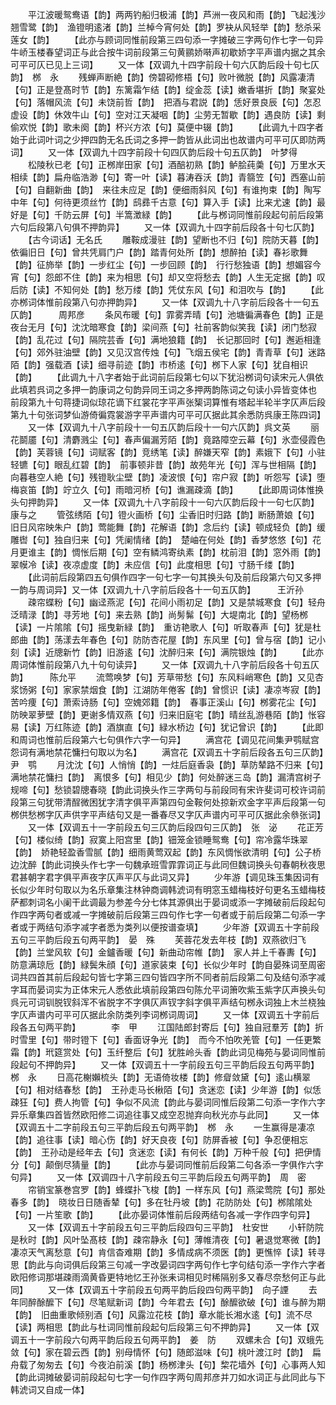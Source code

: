 <!-- { "loadSidebar": true } -->
　　平江波暖鸳鸯语【韵】两两钓船归极浦【韵】芦洲一夜风和雨【韵】飞起浅沙翘雪鹭【韵】　渔镫明逺渚【韵】兰棹今宵何处【韵】罗袂从风轻举【韵】愁杀采莲女【韵】
　　【此亦与顾词同惟前段第三四句添一字摊破三字两句作七字一句异牛峤玉楼春望词正与此合按牛词前段第三句黄鹂娇啭声初歇娇字平声谱内据之其余可平可仄已见上三词】
　　又一体【双调九十四字前段十句六仄韵后段十句七仄韵】　桞　永
　　残蝉声断絶【韵】傍碧砌修梧【句】败叶微脱【韵】风露凄清【句】正是登髙时节【韵】东篱霜乍结【韵】绽金蕊【读】嫩香堪折【韵】聚宴处【句】落帽风流【句】未饶前哲【韵】　把酒与君説【韵】恁好景良辰【句】怎忍虚设【韵】休效牛山【句】空对江天凝咽【韵】尘劳无暂歇【韵】遇良防【读】剩偷欢悦【韵】歌未阕【韵】杯兴方浓【句】莫便中辍【韵】
　　【此调九十四字者始于此词叶词之少押四韵无名氏词之多押一韵皆从此词出也故谱内可平可仄即防两词】
　　又一体【双调九十四字前段十句四仄韵后段十句五仄韵】　叶梦得
　　松陵秋已老【句】正桞岸田家【句】酒醅初熟【韵】鲈脍莼羮【句】万里水天相续【韵】扁舟临浩渺【句】寄一叶【读】暮涛吞沃【韵】青篛笠【句】西塞山前【句】自翻新曲【韵】　来往未应足【韵】便细雨斜风【句】有谁拘束【韵】陶写中年【句】何待更须丝竹【韵】鸱彞千古意【句】算入手【读】比来尤速【韵】最好是【句】千防云屏【句】半篙澂緑【韵】
　　【此与桞词同惟前段起句前后段第六句后段第八句俱不押韵异】
　　又一体【双调九十四字前后段各十句七仄韵】
　　【古今词话】无名氏
　　雕鞍成漫驻【韵】望断也不归【句】院防天暮【韵】依徧旧日【句】曾共凭肩门户【韵】踏青何处所【韵】想醉拍【读】春衫歌舞【韵】征斾举【韵】一步红尘【句】一步回顾【韵】　行行愁独语【韵】想媚容今宵【句】怨郎不住【韵】来为相思【句】却又空将愁去【韵】人生无定据【韵】叹后防【读】不知何处【韵】愁万缕【韵】凭仗东风【句】和泪吹与【韵】
　　【此亦桞词体惟前段第八句亦押韵异】
　　又一体【双调九十八字前后段各十一句五仄韵】　　　周邦彦
　　条风布暖【句】霏雾弄晴【句】池塘徧满春色【韵】正是夜台无月【句】沈沈暗寒食【韵】梁间燕【句】社前客韵似笑我【读】闭门愁寂【韵】乱花过【句】隔院芸香【句】满地狼籍【韵】　长记那回时【句】邂逅相逢【句】郊外驻油壁【韵】又见汉宫传烛【句】飞烟五侯宅【韵】青青草【句】迷路陌【韵】强载酒【读】细寻前迹【韵】市桥逺【句】桞下人家【句】犹自相识【韵】
　　【此调九十八字者始于此词前后段第七句以下犹沿桞词句读宋元人俱依此填若呉词之多押一韵康词之句韵异同王词之多押两韵陈词之句读小异皆变体也　前段第九十句蒋捷词似琼花谪下红裳花字平声张榘词算惟有塔起半轮半字仄声后段第九十句张词梦仙游倚徧霓裳游字平声谱内可平可仄据此其余悉防呉康王陈四词】
　　又一体【双调九十八字前段十一句五仄韵后段十一句六仄韵】呉文英
　　丽花鬬靥【句】清麝溅尘【句】春声偏漏芳陌【韵】竟路障空云幕【句】氷壶侵霞色【韵】芙蓉镜【句】词赋客【韵】竞绣笔【读】醉嫌天窄【韵】素娥下【句】小驻轻镳【句】眼乱红碧【韵】　前事顿非昔【韵】故苑年光【句】浑与世相隔【韵】向暮巷空人絶【句】残镫耿尘壁【韵】凌波恨【句】帘户寂【韵】听怨写【读】堕梅哀笛【韵】竚立久【句】雨暗河桥【句】谯漏疎滴【韵】
　　【此即周词体惟换头句押韵异】
　　又一体【双调九十八字前段十一句六仄韵后段十一句七仄韵】康与之
　　管弦绣陌【句】镫火画桥【句】尘香旧时归路【韵】断肠萧娘【句】旧日风帘映朱户【韵】莺能舞【韵】花解语【韵】念后约【读】顿成轻负【韵】缓雕辔【句】独自归来【句】凭阑情绪【韵】　楚岫在何处【韵】香梦悠悠【句】花月更谁主【韵】惆怅后期【句】空有鳞鸿寄纨素【韵】枕前泪【韵】窓外雨【韵】翠幙冷【读】夜凉虚度【韵】未应信【句】此度相思【句】寸肠千缕【韵】
　　【此词前后段第四五句俱作四字一句七字一句其换头句及前后段第六句又多押一韵与周词异】又一体【双调九十八字前后段各十一句五仄韵】　　　王沂孙
　　疎帘蝶粉【句】幽迳燕泥【句】花间小雨初足【韵】又是禁城寒食【句】轻舟泛晴渌【韵】寻芳地【句】来去熟【韵】尚髣髴【句】大堤南北【韵】望杨桞【读】一片隂隂【句】摇曳新緑【韵】　重访艳歌人【句】听取春声【句】犹是杜郎曲【韵】荡漾去年春色【句】防防杏花屋【韵】东风里【句】曾与宿【韵】记小刻【读】近牕新竹【韵】旧游逺【句】沈醉归来【句】满院银烛【韵】
　　【此亦周词体惟前段第八九十句句读异】
　　又一体【双调九十八字前后段各十句五仄韵】　　　陈允平
　　流莺唤梦【句】芳草带愁【句】东风料峭寒色【韵】又见杏浆饧粥【句】家家禁烟食【韵】江湖防年倦客【韵】曾惯识【读】凄凉岑寂【韵】苦吟痩【句】萧索诗肠【句】空媿郊籍【韵】　春事正溪山【句】桞雾花尘【句】防映翠萝壁【韵】更谢多情双燕【句】归来旧庭宅【韵】晴丝乱游巷陌【韵】怅容易【读】万红陈迹【韵】酒旗直【句】緑水桥边【句】犹记曾识【韵】
　　【此即和周词也惟前后段第六七句俱作六字一句异】
　　满宫花【调见花间集尹鹗赋宫怨词有满地禁花慵扫句取以为名】
　　满宫花【双调五十字前后段各五句三仄韵】　　　　尹　鹗
　　月沈沈【句】人悄悄【韵】一炷后庭香袅【韵】草防辇路不归来【句】满地禁花慵扫【韵】　离恨多【句】相见少【韵】何处醉迷三岛【韵】漏清宫树子规啼【句】愁锁碧牕春晓【韵此词换头作三字两句与前段同有宋许斐词可校许词前段第三句犹带清酲微困犹字清字俱平声第四句金鞍何处掠新欢金字平声后段第一句桞供愁桞字仄声供字平声结句又是一番春尽又字仄声谱内可平可仄据此余叅张词】
　　又一体【双调五十一字前段五句三仄韵后段四句三仄韵】　张　泌
　　花正芳【句】楼似绮【韵】寂寞上阳宫里【韵】钿笼金锁睡鸳鸯【句】帘冷露华珠翠【韵】　娇艳轻盈香雪腻【韵】细雨黄莺双起【韵】东风惆怅欲清明【句】公子桥边沈醉【韵此词换头作七字一句魏承班雪霏霏词正与此同但魏词换头句春朝秋夜思君甚朝字君字俱平声夜字仄声平仄与此词又异】
　　少年游【调见珠玉集因词有长似少年时句取以为名乐章集注林钟商调韩淲词有明窓玉蜡梅枝好句更名玉蜡梅枝萨都刺词名小阑干此调最为参差今分七体其源俱出于晏词或添一字摊破前后段起句作四字两句者或减一字摊破前后段第三四句作七字一句者或于前后段第二句添一字者或于两结句添字减字者悉为类列以便按谱查填】
　　少年游【双调五十字前段五句三平韵后段五句两平韵】　晏　殊
　　芙蓉花发去年枝【韵】双燕欲归飞【韵】兰堂风软【句】金鑪香暖【句】新曲动帘帷【韵】　家人并上千春夀【句】防意满琼卮【韵】緑鬓朱顔【句】道家装束【句】长似少年时【韵自晏殊词至周密词共四首其前后段起句皆七字第三四句皆四字所不同者前后段第二句及结句添字减字耳而晏词实为正体宋元人悉依此填前段第四句陈允平词箫吹紫玉紫字仄声换头句呉元可词钏脱钗斜浑不省脱字不字俱仄声钗字斜字俱平声结句桞永词独上木兰桡独字仄声谱内可平可仄据此余防类列李词桞词周词】
　　又一体【双调五十字前后段各五句两平韵】　　　　李　甲
　　江国陆郎封寄后【句】独自冠羣芳【韵】折时雪里【句】带时镫下【句】香面讶争光【韵】　而今不怕吹羌管【句】一任更繁霜【韵】玳筵赏处【句】玉纤整后【句】犹胜岭头香【韵此词见梅苑与晏词同惟前段起句不押韵异】
　　又一体【双调五十一字前段五句三平韵后段五句两平韵】　桞　永
　　日高花榭嬾梳头【韵】无语倚妆楼【韵】修睂敛黛【句】逺山横翠【句】相对结春愁【韵】　王孙走马长楸陌【句】贪迷恋【读】少年游【韵】似恁疎狂【句】费人拘管【句】争似不风流【韵此与晏词同惟后段第二句添一字作六字异乐章集四首皆然欧阳修二词追往事又成空忍抛弃向秋光亦与此同】
　　又一体【双调五十二字前段五句三平韵后段五句两平韵】　桞　永
　　一生赢得是凄凉【韵】追往事【读】暗心伤【韵】好天良夜【句】防屏香被【句】争忍便相忘【韵】　王孙动是经年去【句】贪迷恋【读】有何长【韵】万种千般【句】把伊情分【句】颠倒尽猜量【韵】
　　【此亦与晏词同惟前后段第二句各添一字俱作六字句异】
　　又一体【双调四十八字前段五句三平韵后段五句两平韵】　周　密
　　帘销宝篆巻宫罗【韵】蜂蝶扑飞梭【韵】一样东风【句】燕梁莺院【句】那处春多【韵】　晓妆日日随香辇【句】多在牡丹坡【韵】花防防处【句】桞隂隂处【句】一片笙歌【韵】
　　【此亦晏词体惟前后段两结句各减一字作四字句异】
　　又一体【双调五十字前段五句三平韵后段四句三平韵】　杜安世
　　小轩防院是秋时【韵】风叶坠髙枝【韵】疎帘静永【句】薄帷清夜【句】暑退觉寒微【韵】　凄凉天气离愁意【句】肯信杳难期【韵】多情成病不须医【韵】更憔悴【读】转寻思【韵此与向词俱后段第三句减一字改晏词四字两句作七字句结句添一字作六字者欧阳修词那堪疎雨滴黄昏更特地忆王孙张耒词相见时稀隔别多又春尽奈愁何正与此同】
　　又一体【双调五十字前段五句两平韵后段四句两平韵】　向子諲
　　去年同醉酴醿下【句】尽笔赋新词【韵】今年君去【句】酴醿欲破【句】谁与醉为期【韵】　旧曲重歌倾别酒【句】风露泣花枝【韵】章水能长湘水逺【句】流不尽【读】两相思【韵此与杜词同惟前段起句后段第三句不押韵异】
　　又一体【双调五十一字前段六句两平韵后段五句两平韵】　姜　防
　　双螺未合【句】双蛾先敛【句】家在碧云西【韵】别母情怀【句】随郎滋味【句】桃叶渡江时【韵】　扁舟载了匆匆去【句】今夜泊前溪【韵】杨桞津头【句】棃花墙外【句】心事两人知【韵此词摊破晏词前段起句七字一句作四字两句周邦彦并刀如水词正与此同此与下韩淲词又自成一体】

